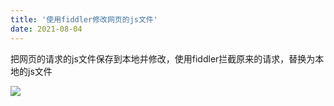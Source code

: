 ```yaml
---
title: '使用fiddler修改网页的js文件'
date: 2021-08-04
---   
```

把网页的请求的js文件保存到本地并修改，使用fiddler拦截原来的请求，替换为本地的js文件

![](https://img-blog.csdnimg.cn/20210804184811765.png?x-oss-processimage/watermark,type_ZmFuZ3poZW5naGVpdGk,shadow_10,text_aHR0cHM6Ly9ibG9nLmNzZG4ubmV0L3h1dG9uZ2Jhbw,size_16,color_FFFFFF,t_70)